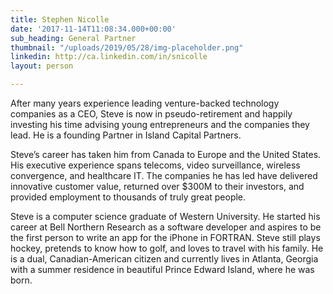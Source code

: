```yaml
---
title: Stephen Nicolle
date: '2017-11-14T11:08:34.000+00:00'
sub_heading: General Partner
thumbnail: "/uploads/2019/05/28/img-placeholder.png"
linkedin: http://ca.linkedin.com/in/snicolle
layout: person

---
```

After many years experience leading venture-backed technology companies as a CEO, Steve is now in pseudo-retirement and happily investing his time advising young entrepreneurs and the companies they lead. He is a founding Partner in Island Capital Partners.

Steve’s career has taken him from Canada to Europe and the United States. His executive experience spans telecoms, video surveillance, wireless convergence, and healthcare IT. The companies he has led have delivered innovative customer value, returned over $300M to their investors, and provided employment to thousands of truly great people.

Steve is a computer science graduate of Western University. He started his career at Bell Northern Research as a software developer and aspires to be the first person to write an app for the iPhone in FORTRAN. Steve still plays hockey, pretends to know how to golf, and loves to travel with his family. He is a dual, Canadian-American citizen and currently lives in Atlanta, Georgia with a summer residence in beautiful Prince Edward Island, where he was born. 